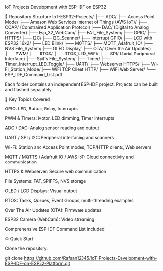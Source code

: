 IoT Projects Development with ESP-IDF on ESP32



📂 Repository Structure
IoT-ESP32-Projects/
├── ADC/
├── Access Point Mode/
├── Amazon Web Services Internet of Things (AWS IoT)/
├── COAP/ (Constrained Application Protocol)
├── DAC/ (Digital to Analog Converter)
├── Esp_32_WebCam/
├── FAT_File_System/
├── GPIO/
├── HTTPS/
├── I2C/
├── I2C_Scanner/
├── Interrupt GPIO/
├── LCD with ESP32 16x2/
├── LED Blink/
├── MQTTS/
├── MQTT_Adafruit_IO/
├── NVS File_System/
├── OLED Display/
├── OTA/ (Over the Air Updates)
├── PWM/
├── RTOS/
├── RTOS_LED_WiFi/
├── SPI/ (Serial Peripheral Interface)
├── Spiffs File_System/
├── Timer/
├── Timer_Interrupt_LED_Toggle/
├── UART/
├── Webserver HTTPS/
├── Wi-Fi_Station_Mode/
├── WiFi TCP Client HTTP/
├── WiFi Web Server/
└── ESP_IDF_Command_List.pdf


Each folder contains an independent ESP-IDF project. Projects can be built and flashed separately.

🚀 Key Topics Covered

GPIO: LED, Button, Relay, Interrupts

PWM & Timers: Motor, LED dimming, Timer interrupts

ADC / DAC: Analog sensor reading and output

UART / SPI / I2C: Peripheral interfacing and scanners

Wi-Fi: Station and Access Point modes, TCP/HTTP clients, Web servers

MQTT / MQTTS / Adafruit IO / AWS IoT: Cloud connectivity and communication

HTTPS & Webserver: Secure web communication

File Systems: FAT, SPIFFS, NVS storage

OLED / LCD Displays: Visual output

RTOS: Tasks, Queues, Event Groups, multi-threading examples

Over The Air Updates (OTA): Firmware updates

ESP32 Camera (WebCam): Video streaming

Comprehensive ESP-IDF Command List included

⚙️ Quick Start

Clone the repository:

git clone https://github.com/Rafsan12345/IoT-Projects-Development-with-ESP-IDF-on-ESP32-Platform.git





